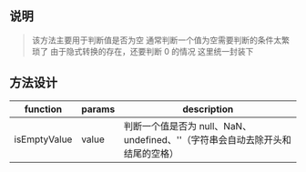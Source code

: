## 说明
> 该方法主要用于判断值是否为空
> 通常判断一个值为空需要判断的条件太繁琐了
> 由于隐式转换的存在，还要判断 0 的情况
> 这里统一封装下

## 方法设计

 function      | params | description
 ------------- | ------ | ------------------------------------------------------------------------------
 isEmptyValue  | value  | 判断一个值是否为 null、NaN、undefined、''（字符串会自动去除开头和结尾的空格）
